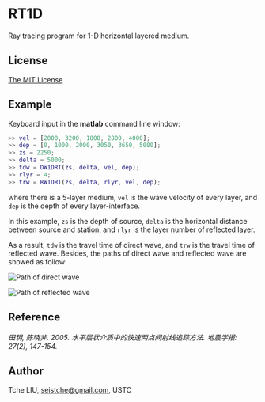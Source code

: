 # RT1D

Ray tracing program for 1-D horizontal layered medium.

## License

[The MIT License](http://tchel.mit-license.org)

## Example

Keyboard input in the **matlab** command line window:

```matlab
>> vel = [2000, 3200, 1800, 2800, 4000];
>> dep = [0, 1000, 2000, 3050, 3650, 5000];
>> zs = 2250;
>> delta = 5000;
>> tdw = DW1DRT(zs, delta, vel, dep);
>> rlyr = 4;
>> trw = RW1DRT(zs, delta, rlyr, vel, dep);
```

where there is a 5-layer medium, `vel` is the wave velocity of every layer, and `dep` is the depth of every layer-interface.

In this example, `zs` is the depth of source, `delta` is the horizontal distance between source and station, and `rlyr` is the layer number of reflected layer.

As a result, `tdw` is the travel time of direct wave, and `trw` is the travel time of reflected wave. Besides, the paths of direct wave and reflected wave are showed as follow:

![Path of direct wave](https://github.com/TcheL/RT1D/blob/masterfig/DW1DRT.png)

![Path of reflected wave](https://github.com/TcheL/RT1D/blob/masterfig/RW1DRT.png)

## Reference

_田玥, 陈晓非. 2005. 水平层状介质中的快速两点间射线追踪方法. 地震学报: 27(2), 147-154._

## Author

Tche LIU, seistche@gmail.com, USTC
